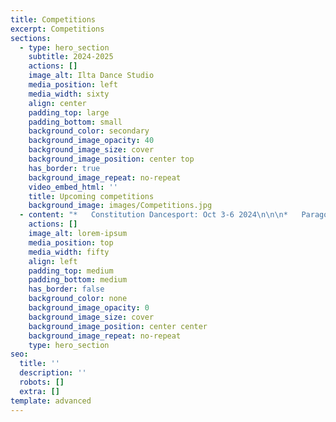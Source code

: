 ```yaml
---
title: Competitions
excerpt: Competitions
sections:
  - type: hero_section
    subtitle: 2024-2025
    actions: []
    image_alt: Ilta Dance Studio
    media_position: left
    media_width: sixty
    align: center
    padding_top: large
    padding_bottom: small
    background_color: secondary
    background_image_opacity: 40
    background_image_size: cover
    background_image_position: center top
    has_border: true
    background_image_repeat: no-repeat
    video_embed_html: ''
    title: Upcoming competitions
    background_image: images/Competitions.jpg
  - content: "*   Constitution Dancesport: Oct 3-6 2024\n\n\n*   Paragon Open Dancesport: Oct 24-27 2024\n\n\n*   Commonwealth Classic Dancesport: Oct 31 - Nov 3 2024\n\n\n*   Ohio Star Ball Dancesport:  Nov 19-24 2024\n\n\n*   Kings Ball Dancesport: Dec 4-8 2024\n\n\n*   Boston Dancesport Cup: Jan 18, 2025\n\n\n*  Eastern Dancesport: Feb 22-26 2025\n\n\n*  New York Dance Festival: Feb 19-23 2025\n\n\n*      U.S National Championships: March 11-15 2025\n\n\n*   Tri-State Challenge: March 20-23 2025\n\n\n*   Miami Vibe Dancesport: April 25-27 2025\n\n\n*   American Star Ball: May 15-18 2025\n\n\n*   Dancing A La Carte: May 23-25 2025\n\n\n*   Yankee Classic: June 19-22 2025\n\n\n*   Millennium Dancesport: June 25-29 2025\n\n\n*   Manhattan Dancesport:\_ July 2-6 2025\n\n\n*  DBDC: July 24-27 2025\n\n\n*"
    actions: []
    image_alt: lorem-ipsum
    media_position: top
    media_width: fifty
    align: left
    padding_top: medium
    padding_bottom: medium
    has_border: false
    background_color: none
    background_image_opacity: 0
    background_image_size: cover
    background_image_position: center center
    background_image_repeat: no-repeat
    type: hero_section
seo:
  title: ''
  description: ''
  robots: []
  extra: []
template: advanced
---
```

